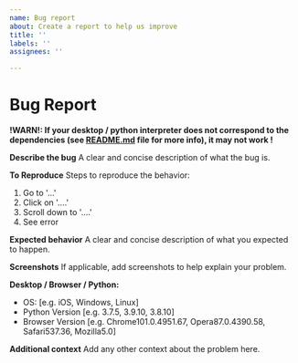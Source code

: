 ```yaml
---
name: Bug report
about: Create a report to help us improve
title: ''
labels: ''
assignees: ''

---
```


# Bug Report

**!WARN!: If your desktop / python interpreter does not correspond to the dependencies (see [README.md](README.md) file for more info), it may not work !**

**Describe the bug**
A clear and concise description of what the bug is.

**To Reproduce**
Steps to reproduce the behavior:
1. Go to '...'
2. Click on '....'
3. Scroll down to '....'
4. See error

**Expected behavior**
A clear and concise description of what you expected to happen.

**Screenshots**
If applicable, add screenshots to help explain your problem.

**Desktop / Browser / Python:**
 - OS: [e.g. iOS, Windows, Linux]
 - Python Version [e.g. 3.7.5, 3.9.10, 3.8.10]
 - Browser Version [e.g. Chrome101.0.4951.67, Opera87.0.4390.58, Safari537.36, Mozilla5.0]

**Additional context**
Add any other context about the problem here.